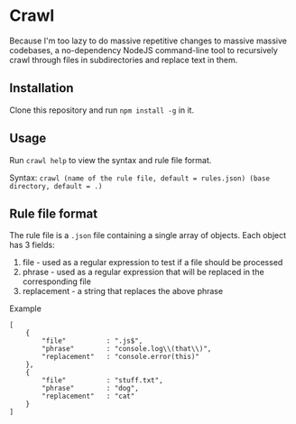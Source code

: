 # Crawl

Because I'm too lazy to do massive repetitive changes to massive massive codebases, a no-dependency NodeJS command-line tool to recursively crawl through files in subdirectories and replace text in them.

## Installation

Clone this repository and run `npm install -g` in it.

## Usage

Run `crawl help` to view the syntax and rule file format.

Syntax: `crawl (name of the rule file, default = rules.json) (base directory, default = .)`

## Rule file format

The rule file is a `.json` file containing a single array of objects. Each object has 3 fields:
1. file - used as a regular expression to test if a file should be processed
2. phrase - used as a regular expression that will be replaced in the corresponding file
3. replacement - a string that replaces the above phrase

Example
```
[
    {
        "file"          : ".js$",
        "phrase"        : "console.log\\(that\\)",
        "replacement"   : "console.error(this)"
    },
    {
        "file"          : "stuff.txt",
        "phrase"        : "dog",
        "replacement"   : "cat"
    }
]
```